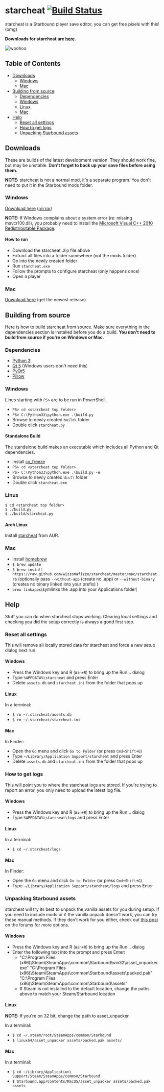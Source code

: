 # starcheat [![Build Status](https://travis-ci.org/wizzomafizzo/starcheat.png?branch=master)](https://travis-ci.org/wizzomafizzo/starcheat)

starcheat is a Starbound player save editor, you can get free pixels with this! (omg)

**Downloads for starcheat are [here](#downloads).**

![woohoo](https://raw.github.com/wizzomafizzo/starcheat/master/starcheat/images/screenshot.png)

## Table of Contents

- [Downloads](#downloads)
	- [Windows](#windows)
	- [Mac](#mac)
- [Building from source](#building-from-source)
	- [Dependencies](#dependencies)
	- [Windows](#windows-1)
	- [Linux](#linux)
	- [Mac](#mac-1)
- [Help](#help)
	- [Reset all settings](#reset-all-settings)
	- [How to get logs](#how-to-get-logs)
	- [Unpacking Starbound assets](#unpacking-starbound-assets)

## Downloads
These are builds of the latest development version. They should work fine, but may be unstable. **Don't forget to back up your save files before using them.**

**NOTE:** starcheat is not a normal mod, it's a separate program. You don't need to put it in the Starbound mods folder.

### Windows
[Download here](http://callan.io/builds/starcheat-latest.zip) ([mirror](http://mcsi.mp/starcheat/))

**NOTE:** If Windows complains about a system error (re: missing msvcr100.dll), you probably need to install the [Microsoft Visual C++ 2010 Redistributable Package](http://www.microsoft.com/en-au/download/details.aspx?id=5555).

#### How to run
* Download the starcheat .zip file above
* Extract all files into a folder somewhere (not the mods folder)
* Go into the newly created folder
* Run ```starcheat.exe```
* Follow the prompts to configure starcheat (only happens once)
* Open a player

### Mac
[Download here](https://github.com/wizzomafizzo/starcheat/releases) (get the newest release)

## Building from source
Here is how to build starcheat from source. Make sure everything in the dependencies section is installed before you do a build. **You don't need to build from source if you're on Windows or Mac.**

### Dependencies
- [Python 3](http://www.python.org/getit/)
- [Qt 5](http://qt-project.org/downloads) (Windows users don't need this)
- [PyQt5](http://www.riverbankcomputing.com/software/pyqt/download5)
- [Pillow](https://pypi.python.org/pypi/Pillow/)

### Windows
Lines starting with ```PS>``` are to be run in PowerShell.

- ```PS> cd <starcheat top folder>```
- ```PS> C:\Python33\python.exe .\build.py```
- Browse to newly created ```build\``` folder
- Double click ```starcheat.py```

#### Standalone Build
The standalone build makes an executable which includes all Python and Qt dependencies.

- Install [cx_freeze](http://cx-freeze.sourceforge.net/)
- ```PS> cd <starcheat top folder>```
- ```PS> C:\Python33\python.exe .\build.py -e```
- Browse to newly created ```dist\``` folder
- Double click ```starcheat.exe```

### Linux
```
$ cd <starcheat top folder>
$ ./build.py
$ ./build/starcheat.py
```

#### Arch Linux
Install [starcheat](https://aur.archlinux.org/packages/starcheat/) from AUR.

### Mac
- Install [homebrew](http://brew.sh/)
- ```$ brew update```
- ```$ brew install https://raw.github.com/wizzomafizzo/starcheat/master/mac/starcheat.rb``` (optionally pass ```--without-app``` (create no .app) or ```--without-binary``` (creates no binary linked into your prefix) )
- ```brew linkapps```(symlinks the .app into your Applications folder)

## Help
Stuff you can do when starcheat stops working. Clearing local settings and checking you did the setup correctly is always a good first step.

### Reset all settings
This will remove all locally stored data for starcheat and force a new setup dialog next run.

#### Windows
- Press the Windows key and R (```Win+R```) to bring up the Run... dialog
- Type ```%APPDATA%\starcheat``` and press Enter
- Delete ```assets.db``` and ```starcheat.ini``` from the folder that pops up

#### Linux
In a terminal:
- ```$ rm ~/.starcheat/assets.db```
- ```$ rm ~/.starcheat/starcheat.ini```

#### Mac
In Finder:
- Open the ```Go``` menu and click ```Go to Folder``` (or press ```Cmd+Shift+G```)
- Type ```~/Library/Application Support/starcheat``` and press Enter
- Delete ```assets.db``` and ```starcheat.ini``` from the folder that pops up

### How to get logs
This will point you to where the starcheat logs are stored. If you're trying to report an error, you only need to upload the latest log file.

#### Windows
- Press the Windows key and R (```Win+R```) to bring up the Run... dialog
- Type ```%APPDATA%\starcheat\logs``` and press Enter

#### Linux
In a terminal:
- ```$ cd ~/.starcheat/logs```

#### Mac
In Finder:
- Open the ```Go``` menu and click ```Go to Folder``` (or press ```Cmd+Shift+G```)
- Type ```~/Library/Application Support/starcheat/logs``` and press Enter

### Unpacking Starbound assets
starcheat will try its best to unpack the vanilla assets for you during setup. If you need to include mods or if the vanilla unpack doesn't work, you can try these manual methods. If they don't work for you either, check out [this post](http://community.playstarbound.com/index.php?threads/how-to-successfully-pack-and-unpack-pak-files.66649/) on the forums for more options.

#### Windows
- Press the Windows key and R (```Win+R```) to bring up the Run... dialog
- Enter the following text into the prompt and press Enter:
  - "C:\Program Files (x86)\Steam\SteamApps\common\Starbound\win32\asset_unpacker.exe" "C:\Program Files (x86)\Steam\SteamApps\common\Starbound\assets\packed.pak" "C:\Program Files (x86)\Steam\SteamApps\common\Starbound\assets"
  - If Steam is not installed to the default location, change the paths above to match your Steam/Starbound location

#### Linux
**NOTE:** If you're on 32 bit, change the path to asset_unpacker.

In a terminal:
- ```$ cd ~/.steam/root/SteamApps/common/Starbound```
- ```$ linux64/asset_unpacker assets/packed.pak assets/```

#### Mac
In a terminal:
- ```$ cd ~/Library/Application\ Support/Steam/SteamApps/common/Starbound```
- ```$ Starbound.app/Contents/MacOS/asset_unpacker assets/packed.pak assets```
